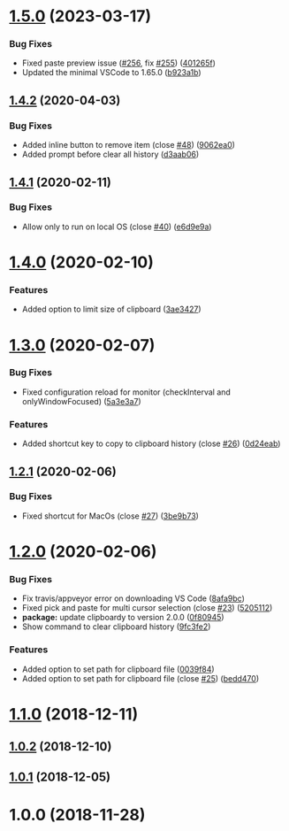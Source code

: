 # [1.5.0](https://github.com/edgardmessias/vscode.clipboard-manager/compare/v1.4.2...v1.5.0) (2023-03-17)


### Bug Fixes

* Fixed paste preview issue ([#256](https://github.com/edgardmessias/vscode.clipboard-manager/issues/256), fix [#255](https://github.com/edgardmessias/vscode.clipboard-manager/issues/255)) ([401265f](https://github.com/edgardmessias/vscode.clipboard-manager/commit/401265f5149cbba7758382c47785dd8a8f9a694c))
* Updated the minimal VSCode to 1.65.0 ([b923a1b](https://github.com/edgardmessias/vscode.clipboard-manager/commit/b923a1b5e33efc95e000a74e84a2ffc3fd67c74f))



## [1.4.2](https://github.com/edgardmessias/vscode.clipboard-manager/compare/v1.4.1...v1.4.2) (2020-04-03)


### Bug Fixes

* Added inline button to remove item (close [#48](https://github.com/edgardmessias/vscode.clipboard-manager/issues/48)) ([9062ea0](https://github.com/edgardmessias/vscode.clipboard-manager/commit/9062ea0eadec8aedab4ddfdecf72ee651848a615))
* Added prompt before clear all history ([d3aab06](https://github.com/edgardmessias/vscode.clipboard-manager/commit/d3aab06fb3e8ff62c5ef55209a8473c86698fa6c))



## [1.4.1](https://github.com/edgardmessias/vscode.clipboard-manager/compare/v1.4.0...v1.4.1) (2020-02-11)


### Bug Fixes

* Allow only to run on local OS (close [#40](https://github.com/edgardmessias/vscode.clipboard-manager/issues/40)) ([e6d9e9a](https://github.com/edgardmessias/vscode.clipboard-manager/commit/e6d9e9add9168e51bc12293fb0888631c94c299c))



# [1.4.0](https://github.com/edgardmessias/vscode.clipboard-manager/compare/v1.3.0...v1.4.0) (2020-02-10)


### Features

* Added option to limit size of clipboard ([3ae3427](https://github.com/edgardmessias/vscode.clipboard-manager/commit/3ae3427f94518451d5f4604193537cf7eb2b885e))



# [1.3.0](https://github.com/edgardmessias/vscode.clipboard-manager/compare/v1.2.1...v1.3.0) (2020-02-07)


### Bug Fixes

* Fixed configuration reload for monitor (checkInterval and onlyWindowFocused) ([5a3e3a7](https://github.com/edgardmessias/vscode.clipboard-manager/commit/5a3e3a7ad215c3576984703a29d566a8b865f5f1))


### Features

* Added shortcut key to copy to clipboard history (close [#26](https://github.com/edgardmessias/vscode.clipboard-manager/issues/26)) ([0d24eab](https://github.com/edgardmessias/vscode.clipboard-manager/commit/0d24eabd6c7c03acafb54e46f41b3b02bb030ac1))



## [1.2.1](https://github.com/edgardmessias/vscode.clipboard-manager/compare/v1.2.0...v1.2.1) (2020-02-06)


### Bug Fixes

* Fixed shortcut for MacOs (close [#27](https://github.com/edgardmessias/vscode.clipboard-manager/issues/27)) ([3be9b73](https://github.com/edgardmessias/vscode.clipboard-manager/commit/3be9b73a403c4f365d5a2dcfa6bbecd119155587))



# [1.2.0](https://github.com/edgardmessias/vscode.clipboard-manager/compare/v1.1.0...v1.2.0) (2020-02-06)


### Bug Fixes

* Fix travis/appveyor error on downloading VS Code ([8afa9bc](https://github.com/edgardmessias/vscode.clipboard-manager/commit/8afa9bc79caf4cccbda26107c3519cbec1a45084))
* Fixed pick and paste for multi cursor selection (close [#23](https://github.com/edgardmessias/vscode.clipboard-manager/issues/23)) ([5205112](https://github.com/edgardmessias/vscode.clipboard-manager/commit/5205112d642396ff973e0861fc3ec7599b42ae68))
* **package:** update clipboardy to version 2.0.0 ([0f80945](https://github.com/edgardmessias/vscode.clipboard-manager/commit/0f809450424f53be80a6e2cc55eba7dcacd4f561))
* Show command to clear clipboard history ([9fc3fe2](https://github.com/edgardmessias/vscode.clipboard-manager/commit/9fc3fe289e233301315bf34fa066e1c869cf159b))


### Features

* Added option to set path for clipboard file ([0039f84](https://github.com/edgardmessias/vscode.clipboard-manager/commit/0039f84cdc7301cdf2c5642f697127aa5832f667))
* Added option to set path for clipboard file (close [#25](https://github.com/edgardmessias/vscode.clipboard-manager/issues/25)) ([bedd470](https://github.com/edgardmessias/vscode.clipboard-manager/commit/bedd4707d551fed57847e4d3dbe4d767c5a03568))



# [1.1.0](https://github.com/edgardmessias/vscode.clipboard-manager/compare/v1.0.2...v1.1.0) (2018-12-11)



## [1.0.2](https://github.com/edgardmessias/vscode.clipboard-manager/compare/v1.0.1...v1.0.2) (2018-12-10)



## [1.0.1](https://github.com/edgardmessias/vscode.clipboard-manager/compare/v1.0.0...v1.0.1) (2018-12-05)



# 1.0.0 (2018-11-28)



